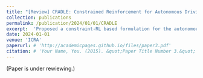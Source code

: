 ```yaml
---
title: "[Review] CRADLE: Constrained Reinforcement for Autonomous Driving"
collection: publications
permalink: /publication/2024/01/01/CRADLE
excerpt:  'Proposed a constraint-RL based formulation for the autonomous driving problem with constraints. The proposed approach performs better than the previous RL-based approach on the specific autonomous driving task.'
date: 2024-01-01
venue: 'ICRA'
paperurl: # 'http://academicpages.github.io/files/paper3.pdf'
citation: # 'Your Name, You. (2015). &quot;Paper Title Number 3.&quot; <i>Journal 1</i>. 1(3).'
---
```

(Paper is under rewiewing.)

<!-- [Download paper here](http://academicpages.github.io/files/paper3.pdf) -->

<!-- Recommended citation: Your Name, You. (2015). "Paper Title Number 3." <i>Journal 1</i>. 1(3). -->